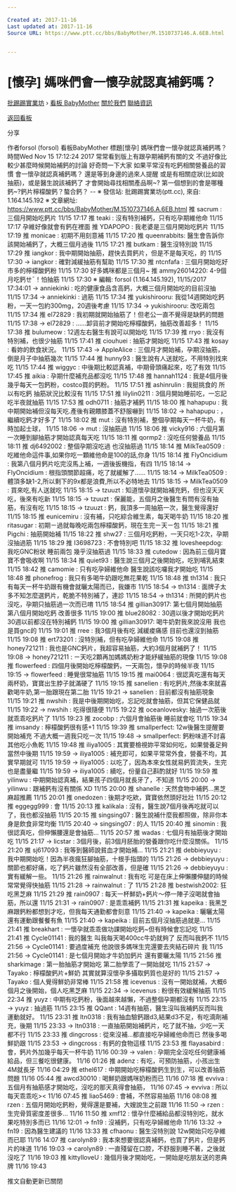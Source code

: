 ```yaml
---

Created at: 2017-11-16
Last updated at: 2017-11-16
Source URL: https://www.ptt.cc/bbs/BabyMother/M.1510737146.A.6EB.html


---
```


# [懷孕] 媽咪們會一懷孕就認真補鈣嗎？


[批踢踢實業坊](https://www.ptt.cc/) › [看板 BabyMother](https://www.ptt.cc/bbs/BabyMother/index.html) [關於我們](https://www.ptt.cc/about.html) [聯絡資訊](https://www.ptt.cc/contact.html)

[返回看板](https://www.ptt.cc/bbs/BabyMother/index.html)

分享

作者forsol (forsol)
看板BabyMother
標題\[懷孕\] 媽咪們會一懷孕就認真補鈣嗎？
時間Wed Nov 15 17:12:24 2017
常常看到版上有跟孕期補鈣有關的文 不過好像比較少甚麼時候開始補鈣的討論 好奇問一下大家 如果平常沒有吃鈣相關營養品的習慣 會一懷孕就認真補鈣嗎？ 還是等到身邊的過來人提醒 或是有相關症狀(比如說抽筋)，或是醫生說該補鈣了 才會開始尋找相關產品啊~? 第一個想到的會是哪種鈣~?鈣片檸檬酸鈣？螯合鈣？ -- ※ 發信站: 批踢踢實業坊(ptt.cc), 來自: 1.164.145.192 ※ 文章網址: <https://www.ptt.cc/bbs/BabyMother/M.1510737146.A.6EB.html>
推 sacrum : 三個月開始吃鈣片 11/15 17:17
推 teaki : 沒有特別補鈣，只有吃孕期維他命 11/15 17:17
孕維好像就會有鈣在裡面
推 YDAPOPO : 我老婆是三個月開始吃鈣片 11/15 17:19
推 monicae : 初期不用刻意補 11/15 17:20
推 queenrabbits: 醫生會告訴你該開始補鈣了，大概三個月過後 11/15 17:21
推 butkam : 醫生沒特別說 11/15 17:29
推 iangkor : 我中期開始抽筋，趕快去買鈣片，但是不是每天吃，的 11/15 17:30
→ iangkor : 確對減緩抽筋有幫助 11/15 17:30
推 ntcnfafa : 三個月開始吃好市多的檸檬酸鈣粉 11/15 17:30
好多媽咪都是三個月~
推 ammy26014220: 4-9個月吃鈣ㄝˉ！怕抽筋 11/15 17:30
※ 編輯: forsol (1.164.145.192), 11/15/2017 17:34:01
→ anniekinki : 吃的健康食品含高鈣，大概三個月開始吃的目前沒抽 11/15 17:34
→ anniekinki : 過筋 11/15 17:34
推 yukishirooru: 我從14週開始吃鈣粉，一天一包約300mg，20週後考慮 11/15 17:34
→ yukishirooru: 改吃兩包 11/15 17:34
推 el72829 : 我初期就開始抽筋了！但老公一直不覺得是缺鈣的問題 11/15 17:38
→ el72829 : ......卸貨前才開始吃檸檬酸鈣，抽筋改善超多！ 11/15 17:38
推 bulumeow : 12週左右醫生有說可以開始吃 11/15 17:39
推 rryo : 我沒有特別補，也很少抽筋 11/15 17:41
推 ciouhuei : 抽筋才開始吃 11/15 17:43
推 kosay : 看妳的飲食狀況。 11/15 17:43
→ AppleAlice : 三個月才開始補，孕期沒抽筋，倒是月子中抽筋幾次 11/15 17:44
推 hunny93 : 醫生說有人送就吃，不用特別找來吃 11/15 17:44
推 wiggyc : 中後期比較認真補，中期骨頭痛起來，吃了有效 11/15 17:45
推 aikia : 孕期什麼補充品都沒吃 11/15 17:48
推 hannah1124 : 我是4個月後幾乎每天一包鈣粉，costco買的鈣粉。 11/15 17:51
推 ashinrulin : 我挺挑食的 所以有吃鈣 抽筋狀況比較沒有 11/15 17:51
推 lilylin0211 : 3個月開始睡前吃，一忘記吃半夜就抽筋 11/15 17:53
推 odh0711 : 抽筋才補鈣 11/15 18:00
推 hahapupu : 我中期開始補但沒每天吃.產後有親餵膝蓋不舒服嚇到 11/15 18:02
→ hahapupu : ，繼續吃鈣才好多了 11/15 18:02
推 mut : 沒有特別補，整個孕期每天一杯牛奶，有時加起士球， 11/15 18:06
→ mut : 沒抽筋過 11/15 18:06
推 vicky916 : 六個月第一次睡到腳抽筋才開始認真每天吃 11/15 18:11
推 qormp2 : 沒吃任何營養品 11/15 18:11
推 dj6492002 : 整個孕期沒吃過 也沒抽筋過 11/15 18:14
推 MilkTea0509 : 吃維他命這件事,如果你吃一顆維他命是100的話,你身 11/15 18:14
推 FlyOncidium : 我第八個月鈣片吃完沒馬上補，一週後扳機指，有四 11/15 18:14
→ FlyOncidium : 根指頭關節超痛，吃了就緩解了…… 11/15 18:14
→ MilkTea0509 : 體頂多缺1-2,所以剩下的9x都是浪費,所以不必特地去 11/15 18:15
→ MilkTea0509 : 買來吃,有人送就吃 11/15 18:15
→ tzuuzt : 知道懷孕就開始補充鈣，但也沒天天吃，後來有吃新 11/15 18:15
→ tzuuzt : 保麗能，五個月之後醫生有問有沒有抽筋，有沒有吃 11/15 18:15
→ tzuuzt : 鈣，我頂多一周抽筋一次，醫生覺得還好 11/15 18:15
推 eunicemiru : 沒有補，只吃綜合維生素，每天喝牛奶 11/15 18:20
推 ritasugar : 初期ㄧ過就每晚吃兩包檸檬酸鈣，現在生完ㄧ天ㄧ包 11/15 18:21
推 Pigchi : 抽筋開始補 11/15 18:22
推 shw27 : 三個月吃鈣粉，一天只吃1-2次，孕期沒抽過筋 11/15 18:29
推 I3698723 : 不會特別吧 11/15 18:32
推 lovesheepdog: 我吃GNC粉狀 睡前兩包 幾乎沒抽筋過 11/15 18:33
推 cutedow : 因為前三個月寶寶不會吸收啊 11/15 18:34
推 quiet93 : 醫生說三個月之後開始吃，吃到哺乳結束 11/15 18:42
推 camomie : 只有吃孕婦維他命 醫生說該吃囉我才開始吃 11/15 18:48
推 phonefrog : 我只有多喝牛奶跟吃無花果乾 11/15 18:48
推 th1314 : 我只有每天一杯牛奶跟有機會就曬太陽而已，我嫌市 11/15 18:54
→ th1314 : 面牌子太多不知怎麼選鈣片，乾脆不特別補了，連診 11/15 18:54
→ th1314 : 所開的鈣片也沒吃，孕期只抽筋過一次而已唷 11/15 18:54
推 gillian30917: 第七個月開始抽筋 第八個月開始吃鈣 改善很多 11/15 19:00
推 blue28082 : 30週以後才開始吃鈣片 30週以前都沒在特別補鈣 11/15 19:00
推 gillian30917: 喝牛奶對我來說沒用 我也是買gnc的 11/15 19:01
推 rree : 我3個月後有吃 減緩痠痛感 目前也還沒到抽筋 11/15 19:08
推 ert73201 : 沒特別補，但有吃孕婦維他命 11/15 19:08
推 honey721211 : 我也是GNC鈣片，我超容易抽筋，大約3個月就補鈣了！ 11/15 19:08
→ honey721211 : ㄧ天吃2顆再加媽媽奶粉才能紓緩抽筋的現像 11/15 19:08
推 flowerfeed : 四個月後開始吃檸檬酸鈣，一天兩包，懷孕的時候半夜 11/15 19:15
→ flowerfeed : 睡覺很常抽筋 11/15 19:15
推 mai0064 : 很認真吃還有每天兩杯奶，寶寶出生脖子就滿硬了 11/15 19:15
推 sanelien : 有吃鈣片,然後本來就喜歡喝牛奶,第一胎跟現在第二胎 11/15 19:21
→ sanelien : 目前都沒有抽筋現象 11/15 19:21
推 nwshih : 我是中後期開始吃，忘記吃就會抽筋，但其它保健品就 11/15 19:22
→ nwshih : 吃得很隨便 11/15 19:22
推 oceanlovesky: 抽過一次筋後就乖乖吃鈣片了 11/15 19:23
推 zocobp : 六個月會抽筋後 睡前就會吃 11/15 19:34
推 imsandy : 檸檬酸鈣很有感+1 11/15 19:39
推 smallperfect: 12w後醫生提醒要開始補充 不過大概一週我只吃一次 11/15 19:48
→ smallperfect: 鈣粉味道不討喜 其他吃小魚乾 11/15 19:48
推 iliya1005 : 其實要檢視妳平常如何吃，如果營養足夠當然中後期 11/15 19:59
→ iliya1005 : 補充即可，如果平常常外食，營養不均，其實早期就可 11/15 19:59
→ iliya1005 : 以吃了，因為本來女性就易鈣質流失，生完也是盡量繼 11/15 19:59
→ iliya1005 : 續吃，份量自己斟酌就好 11/15 19:59
推 yilinwu : 中期開始認真補，結果孩子四個月就長牙了，不知道 11/15 20:00
→ yilinwu : 跟補鈣有沒有關係 XD 11/15 20:00
推 shanelle : 天然食物中補鈣...黑芝麻超推薦 11/15 20:01
推 onedozen : 後期才吃欸，寶寶依然頭好壯壯 11/15 20:12
推 eggegg999 : 會 11/15 20:13
推 kalikala : 沒有，醫生說7個月後再吃就可以了，我也都沒抽筋 11/15 20:15
推 singsing07 : 醫生說補什麼我都照做，除非你本身是飲食非常均衡 11/15 20:40
→ singsing07 : 的人 11/15 20:40
推 sinomin : 我很認真吃，但伸懶腰還是會抽筋… 11/15 20:57
推 wadas : 七個月有抽筋後才開始吃 11/15 21:17
→ licstar : 3個月後，前3個月胚胎的營養跟你吃什麼沒關係。 11/15 21:20
推 sj617093 : 我等到醫師說貧血才開始補... 11/15 21:21
推 debbieyuyu : 我中期開始吃！因為半夜瘋狂腳抽筋，十根手指頭的 11/15 21:26
→ debbieyuyu : 關節也都好痛，吃了鈣片雖然沒有全部改善，但是確 11/15 21:26
→ debbieyuyu : 實有緩解一些。 11/15 21:26
推 rainwalnut : 我有吃 可是在床上伸懶腰伸腿的時候 常常覺得快抽筋 11/15 21:28
→ rainwalnut : 了 11/15 21:28
推 bestwish2002: 狂吃黑芝麻 11/15 21:29
推 rain0907 : 每天一杯鮮奶+鈣片～停一陣子沒喝就會抽筋，所以還 11/15 21:31
→ rain0907 : 是乖乖補鈣 11/15 21:31
推 kapeika : 我黑芝麻跟鈣粉都想到才吃，但我每天通勤都會刻意 11/15 21:40
→ kapeika : 曬曬太陽還有運動跟餐餐有魚 11/15 21:40
→ kapeika : 目前五個月沒抽筋過就是... 11/15 21:41
推 breakhart : 一懷孕就乖乖做功課開始吃鈣~但有時候會忘記吃 11/15 21:41
推 Cycle01141 : 我的醫生 叫我每天喝400cc牛奶就夠了 反而叫我鈣不 11/15 21:56
→ Cycle01141 : 要過度補充 他說很多媽咪生完還要去夾結石碎片 我 11/15 21:56
→ Cycle01141 : 是七個月開始才牛奶加鈣片 還有要曬太陽 11/15 21:56
推 sharkimage : 第一胎抽筋才開始吃 第二胎學乖了一開始就吃 11/15 21:57
→ Tayako : 檸檬酸鈣片+鮮奶 其實就算沒懷孕多攝取鈣質也是好的 11/15 21:57
→ Tayako : 個人覺得鮮奶非常棒 11/15 21:58
推 icevenus : 沒有一開始就補，大概6個月之後開始，個人吃黑芝麻 11/15 22:34
→ icevenus : 粉很有效緩解抽筋 11/15 22:34
推 yuyz : 中期有吃鈣粉，後面越來越懶，不過整個孕期都沒有 11/15 23:15
→ yuyz : 抽過筋 11/15 23:15
推 QQant : 14週有抽筋，醫生沒叫我補鈣反而叫我運動就好。 11/15 23:31
推 ltn0318 : 我有抽血驗鈣跟d3,結果d3不足，有吃滴劑補充，後期 11/15 23:33
→ ltn0318 : 一直抽筋開始補鈣片，吃了就不抽，少吃一天都不行 11/15 23:33
推 dingcross : 從來沒補…都直接吃孕婦維他命而已 然後多喝鮮奶跟 11/15 23:53
→ dingcross : 有鈣的食物這樣 11/15 23:53
推 flayasabird : 會，鈣片外加幾乎每天一杯牛奶 11/16 00:39
→ valen : 孕期完全沒吃任何健康補給品，但三餐吃很健康。 11/16 01:26
推 adenz : 有吃，可預防抽筋，小孩出生4M就長牙 11/16 04:29
推 ethel617 : 中期開始吃檸檬酸鈣生到生，可以改善抽筋問題 11/16 05:44
推 awcd30010 : 喝鮮奶跟媽咪奶粉而已 11/16 07:18
推 evviva : 五個月有抽筋感才開始吃，沒吃的那天真得會抽筋， 11/16 07:45
→ evviva : 所以每天乖乖吃>< 11/16 07:45
推 liao5469 : 會補，不然容易抽筋 11/16 08:08
推 rzen : 五個月開始吃鈣粉，覺得還是要補，大嫂說生之前跟 11/16 11:50
→ rzen : 生完骨質密度差很多... 11/16 11:50
推 xmf12 : 懷孕什麼補給品都沒特別吃，就水果吃特別多而已 11/16 12:01
→ fn19 : 沒補鈣，只有吃孕婦維他命 11/16 13:32
→ fn19 : 因為醫生建議的 11/16 13:33
推 cfhaonu : 醫生沒特別說 12w開始只吃孕維而已耶 11/16 14:07
推 carolyn89 : 我本來想要很認真補鈣，也買了鈣片，但是鈣片的味道 11/16 19:03
→ carolyn89 : 一直殘留在口腔，不舒服到睡不著，之後就沒吃了 11/16 19:03
推 kittyIloveU : 幾個月後才開始吃，一開始是吃朋友送的恩典牌 11/16 19:43

推文自動更新已關閉

